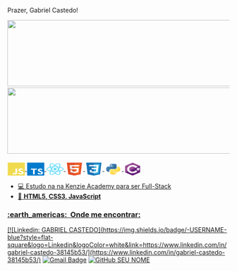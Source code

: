 Prazer, Gabriel Castedo!

<div align="center">
  <a href="https://github.com/gabrielcastedo">
  <img height="150em" width="1500em" src="https://github-readme-stats.vercel.app/api?username=gabrielcastedo&theme=calm&show_icons=true"/>
  <img height="150em" width="1500em"src="https://github-readme-stats.vercel.app/api/top-langs/?username=gabrielcastedo&layout=compact&langs_count=7&theme=calm"/>
</div>
  
<div>
  <div style="display: inline_block"><br>
  <img align="center" alt="Js" height="30" width="40" src="https://raw.githubusercontent.com/devicons/devicon/master/icons/javascript/javascript-plain.svg">
  <img align="center" alt="Ts" height="30" width="40" src="https://raw.githubusercontent.com/devicons/devicon/master/icons/typescript/typescript-plain.svg">
  <img align="center" alt="React" height="30" width="40" src="https://raw.githubusercontent.com/devicons/devicon/master/icons/react/react-original.svg">
  <img align="center" alt="HTML" height="30" width="40" src="https://raw.githubusercontent.com/devicons/devicon/master/icons/html5/html5-original.svg">
  <img align="center" alt="CSS" height="30" width="40" src="https://raw.githubusercontent.com/devicons/devicon/master/icons/css3/css3-original.svg">
  <img align="center" alt="Python" height="30" width="40" src="https://raw.githubusercontent.com/devicons/devicon/master/icons/python/python-original.svg">
  <img align="center" alt="Csharp" height="30" width="40" src="https://raw.githubusercontent.com/devicons/devicon/master/icons/csharp/csharp-original.svg">
</div>

- 💻 Estudo na na Kenzie Academy para ser Full-Stack 
- 🌱 <strong>HTML5, CSS3, JavaScript</strong> 


<h3> :earth_americas: &nbsp;Onde me encontrar: </h3> 

[![Linkedin: GABRIEL CASTEDO](https://img.shields.io/badge/-USERNAME-blue?style=flat-square&logo=Linkedin&logoColor=white&link=https://www.linkedin.com/in/gabriel-castedo-38145b53/](https://www.linkedin.com/in/gabriel-castedo-38145b53/)
[![Gmail Badge](https://img.shields.io/badge/-gabriel.castedo1@gmail.com-006bed?style=flat-square&logo=Gmail&logoColor=white&link=mailto:gabriel.castedo1@gmail.com)](mailto:gabriel.castedo1@gmail.com)
[![GitHub SEU NOME]( https://img.shields.io/github/followers/VanessaSwerts?label=follow&style=social)](LINK-DO-SEU-GITHUB)

